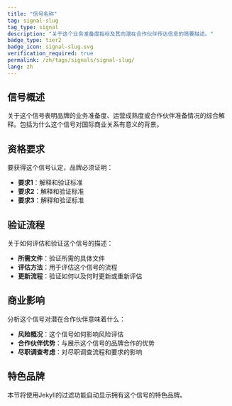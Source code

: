 ```yaml
---
title: "信号名称"
tag: signal-slug
tag_type: signal
description: "关于这个业务准备度指标及其向潜在合作伙伴传达信息的简要描述。"
badge_type: tier2
badge_icon: signal-slug.svg
verification_required: true
permalink: /zh/tags/signals/signal-slug/
lang: zh
---
```


## 信号概述

关于这个信号表明品牌的业务准备度、运营成熟度或合作伙伴准备情况的综合解释。包括为什么这个信号对国际商业关系有意义的背景。

## 资格要求

要获得这个信号认定，品牌必须证明：

- **要求1**：解释和验证标准
- **要求2**：解释和验证标准
- **要求3**：解释和验证标准

## 验证流程

关于如何评估和验证这个信号的描述：

- **所需文件**：验证所需的具体文件
- **评估方法**：用于评估这个信号的流程
- **更新流程**：验证如何以及何时更新或重新评估

## 商业影响

分析这个信号对潜在合作伙伴意味着什么：

- **风险概况**：这个信号如何影响风险评估
- **合作伙伴优势**：与展示这个信号的品牌合作的优势
- **尽职调查考虑**：对尽职调查流程和要求的影响

## 特色品牌

本节将使用Jekyll的过滤功能自动显示拥有这个信号的特色品牌。
